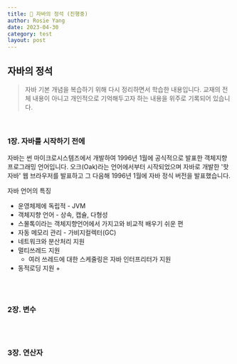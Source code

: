 ```yaml
---
title: 📖 자바의 정석 (진행중)
author: Rosie Yang
date: 2023-04-30
category: test
layout: post
---
```


## 자바의 정석
> 자바 기본 개념을 복습하기 위해 다시 정리하면서 학습한 내용입니다. 교재의 전체 내용이 아니고 개인적으로 기억해두고자 하는 내용을 위주로 기록되어 있습니다.

<br>

### 1장. 자바를 시작하기 전에
자바는 썬 마이크로시스템즈에서 개발하여 1996년 1월에 공식적으로 발표한 객체지향 프로그래밍 언어입니다. 오크(Oak)라는 언어에서부터 시작되었으며 자바로 개발한 '핫 자바' 웹 브라우저를 발표하고 그 다음해 1996년 1월에 자바 정식 버전을 발표했습니다.

자바 언어의 특징
+ 운영체제에 독립적 - JVM
+ 객체지향 언어 - 상속, 캡슐, 다형성
+ 스몰톡이라는 객체지향언어에서 가지고와 비교적 배우기 쉬운 편
+ 자동 메모리 관리 - 가비지컬렉터(GC)
+ 네트워크와 분산처리 지원
+ 멀티쓰레드 지원
  + 여러 쓰레드에 대한 스케줄링은 자바 인터프리터가 지원
+ 동적로딩 지원
  +


<br><br>

### 2장. 변수

<br><br>

### 3장. 연산자

<br><br>

<div style="padding:3px; margin:200px 0;"></div>   
